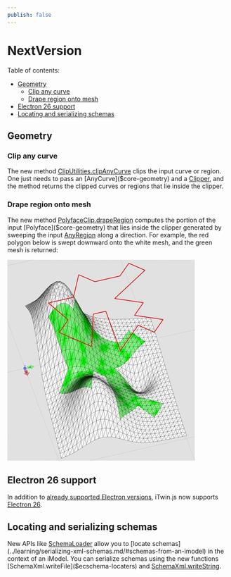 ```yaml
---
publish: false
---
```

# NextVersion

Table of contents:

- [Geometry](#geometry)
  - [Clip any curve](#clip-any-curve)
  - [Drape region onto mesh](#drape-region-onto-mesh)
- [Electron 26 support](#electron-26-support)
- [Locating and serializing schemas](#locating-and-serializing-schemas)

## Geometry

### Clip any curve

The new method [ClipUtilities.clipAnyCurve]($core-geometry) clips the input curve or region. One just needs to pass an [AnyCurve]($core-geometry) and a [Clipper]($core-geometry), and the method returns the clipped curves or regions that lie inside the clipper.

### Drape region onto mesh

The new method [PolyfaceClip.drapeRegion]($core-geometry) computes the portion of the input [Polyface]($core-geometry) that lies inside the clipper generated by sweeping the input [AnyRegion]($core-geometry) along a direction. For example, the red polygon below is swept downward onto the white mesh, and the green mesh is returned:

![Draped region](./assets/drapeRegion.jpg "A region draped onto a mesh")

## Electron 26 support

In addition to [already supported Electron versions](../learning/SupportedPlatforms.md#electron), iTwin.js now supports [Electron 26](https://www.electronjs.org/blog/electron-26-0).

## Locating and serializing schemas

New APIs like [SchemaLoader]($ecschema-metadata) allow you to [locate schemas](../learning/serializing-xml-schemas.md/#schemas-from-an-imodel) in the context of an iModel.
You can serialize schemas using the new functions [SchemaXml.writeFile]($ecschema-locaters) and [SchemaXml.writeString]($ecschema-locaters).
